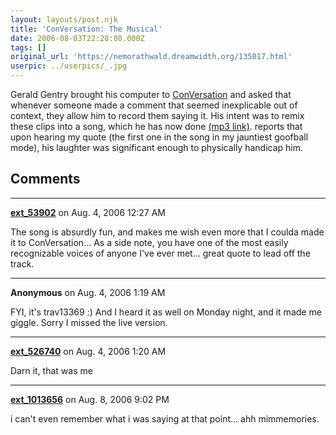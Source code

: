 ```yaml
---
layout: layouts/post.njk
title: 'ConVersation: The Musical'
date: 2006-08-03T22:28:00.000Z
tags: []
original_url: 'https://nemorathwald.dreamwidth.org/135017.html'
userpic: ../userpics/_.jpg
---
```

Gerald Gentry brought his computer to [ConVersation](http://www.con-versation.com/) and asked that whenever someone made a comment that seemed inexplicable out of context, they allow him to record them saying it. His intent was to remix these clips into a song, which he has now done [(mp3 link)](http://www.nemorathwald.com/Music/Conversation.mp3). reports that upon hearing my quote (the first one in the song in my jauntiest goofball mode), his laughter was significant enough to physically handicap him.

## Comments

---

**[ext_53902](https://www.dreamwidth.org/users/ext_53902)** on Aug. 4, 2006 12:27 AM

The song is absurdly fun, and makes me wish even more that I coulda made it to ConVersation... As a side note, you have one of the most easily recognizable voices of anyone I've ever met... great quote to lead off the track.

---

**Anonymous** on Aug. 4, 2006 1:19 AM

FYI, it's trav13369 :) And I heard it as well on Monday night, and it made me giggle. Sorry I missed the live version.

---

**[ext_526740](https://www.dreamwidth.org/users/ext_526740)** on Aug. 4, 2006 1:20 AM

Darn it, that was me

---

**[ext_1013656](https://www.dreamwidth.org/users/ext_1013656)** on Aug. 8, 2006 9:02 PM

i can't even remember what i was saying at that point... ahh mimmemories.
